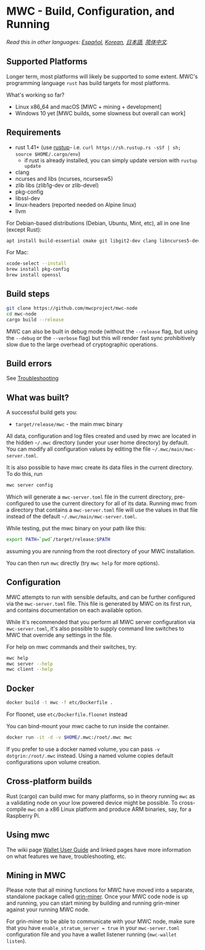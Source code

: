 # MWC - Build, Configuration, and Running

*Read this in other languages: [Español](build_ES.md), [Korean](build_KR.md), [日本語](build_JP.md), [简体中文](build_ZH-CN.md).*

## Supported Platforms

Longer term, most platforms will likely be supported to some extent.
MWC's programming language `rust` has build targets for most platforms.

What's working so far?

* Linux x86\_64 and macOS [MWC + mining + development]
* Windows 10 yet [MWC builds, some slowness but overall can work]

## Requirements

* rust 1.41+ (use [rustup]((https://www.rustup.rs/))- i.e. `curl https://sh.rustup.rs -sSf | sh; source $HOME/.cargo/env`)
  * if rust is already installed, you can simply update version with `rustup update`
* clang
* ncurses and libs (ncurses, ncursesw5)
* zlib libs (zlib1g-dev or zlib-devel)
* pkg-config
* libssl-dev
* linux-headers (reported needed on Alpine linux)
* llvm

For Debian-based distributions (Debian, Ubuntu, Mint, etc), all in one line (except Rust):

```sh
apt install build-essential cmake git libgit2-dev clang libncurses5-dev libncursesw5-dev zlib1g-dev pkg-config libssl-dev llvm
```

For Mac:

```sh
xcode-select --install
brew install pkg-config
brew install openssl
```

## Build steps

```sh
git clone https://github.com/mwcproject/mwc-node
cd mwc-node
cargo build --release
```

MWC can also be built in debug mode (without the `--release` flag, but using the `--debug` or the `--verbose` flag) but this will render fast sync prohibitively slow due to the large overhead of cryptographic operations.

## Build errors

See [Troubleshooting](https://github.com/mimblewimble/docs/wiki/Troubleshooting)

## What was built?

A successful build gets you:

* `target/release/mwc` - the main mwc binary

All data, configuration and log files created and used by mwc are located in the hidden
`~/.mwc` directory (under your user home directory) by default. You can modify all configuration
values by editing the file `~/.mwc/main/mwc-server.toml`.

It is also possible to have mwc create its data files in the current directory. To do this, run

```sh
mwc server config
```

Which will generate a `mwc-server.toml` file in the current directory, pre-configured to use
the current directory for all of its data. Running mwc from a directory that contains a
`mwc-server.toml` file will use the values in that file instead of the default
`~/.mwc/main/mwc-server.toml`.

While testing, put the mwc binary on your path like this:

```sh
export PATH=`pwd`/target/release:$PATH
```

assuming you are running from the root directory of your MWC installation.

You can then run `mwc` directly (try `mwc help` for more options).

## Configuration

MWC attempts to run with sensible defaults, and can be further configured via
the `mwc-server.toml` file. This file is generated by MWC on its first run, and
contains documentation on each available option.

While it's recommended that you perform all MWC server configuration via
`mwc-server.toml`, it's also possible to supply command line switches to MWC that
override any settings in the file.

For help on mwc commands and their switches, try:

```sh
mwc help
mwc server --help
mwc client --help
```

## Docker

```sh
docker build -t mwc -f etc/Dockerfile .
```
For floonet, use `etc/Dockerfile.floonet` instead

You can bind-mount your mwc cache to run inside the container.

```sh
docker run -it -d -v $HOME/.mwc:/root/.mwc mwc
```
If you prefer to use a docker named volume, you can pass `-v dotgrin:/root/.mwc` instead.
Using a named volume copies default configurations upon volume creation.

## Cross-platform builds

Rust (cargo) can build mwc for many platforms, so in theory running `mwc`
as a validating node on your low powered device might be possible.
To cross-compile `mwc` on a x86 Linux platform and produce ARM binaries,
say, for a Raspberry Pi.

## Using mwc

The wiki page [Wallet User Guide](https://github.com/mimblewimble/docs/wiki/Wallet-User-Guide)
and linked pages have more information on what features we have,
troubleshooting, etc.

## Mining in MWC

Please note that all mining functions for MWC have moved into a separate, standalone package called
[grin-miner](https://github.com/mimblewimble/grin-miner). Once your MWC code node is up and running,
you can start mining by building and running grin-miner against your running MWC node.

For grin-miner to be able to communicate with your MWC node, make sure that you have `enable_stratum_server = true`
in your `mwc-server.toml` configuration file and you have a wallet listener running (`mwc-wallet listen`). 

